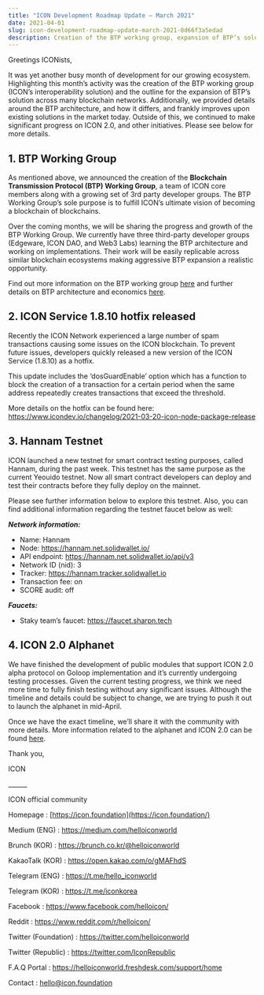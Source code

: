 ```yaml
---
title: "ICON Development Roadmap Update — March 2021"
date: 2021-04-01
slug: icon-development-roadmap-update-march-2021-8d66f3a5edad
description: Creation of the BTP working group, expansion of BTP’s solution and significant progress on ICON 2.0
---
```


Greetings ICONists,

It was yet another busy month of development for our growing ecosystem. Highlighting this month’s activity was the creation of the BTP working group (ICON’s interoperability solution) and the outline for the expansion of BTP’s solution across many blockchain networks. Additionally, we provided details around the BTP architecture, and how it differs, and frankly improves upon existing solutions in the market today. Outside of this, we continued to make significant progress on ICON 2.0, and other initiatives. Please see below for more details.

## 1. BTP Working Group

As mentioned above, we announced the creation of the **Blockchain Transmission Protocol (BTP) Working Group**, a team of ICON core members along with a growing set of 3rd party developer groups. The BTP Working Group’s sole purpose is to fulfill ICON’s ultimate vision of becoming a blockchain of blockchains.

Over the coming months, we will be sharing the progress and growth of the BTP Working Group. We currently have three third-party developer groups (Edgeware, ICON DAO, and Web3 Labs) learning the BTP architecture and working on implementations. Their work will be easily replicable across similar blockchain ecosystems making aggressive BTP expansion a realistic opportunity.

Find out more information on the BTP working group [here](https://medium.com/helloiconworld/the-blockchain-of-blockchains-icon-as-an-aggregator-chain-d621255d9e2b) and further details on BTP architecture and economics [here](https://medium.com/helloiconworld/blockchain-transmission-protocol-btp-architecture-economics-and-key-differentiators-577eaf7ba3af).

## 2. ICON Service 1.8.10 hotfix released

Recently the ICON Network experienced a large number of spam transactions causing some issues on the ICON blockchain. To prevent future issues, developers quickly released a new version of the ICON Service (1.8.10) as a hotfix.

This update includes the ‘dosGuardEnable’ option which has a function to block the creation of a transaction for a certain period when the same address repeatedly creates transactions that exceed the threshold.

More details on the hotfix can be found here: <https://www.icondev.io/changelog/2021-03-20-icon-node-package-release>

## 3. Hannam Testnet

ICON launched a new testnet for smart contract testing purposes, called Hannam, during the past week. This testnet has the same purpose as the current Yeouido testnet. Now all smart contract developers can deploy and test their contracts before they fully deploy on the mainnet.

Please see further information below to explore this testnet. Also, you can find additional information regarding the testnet faucet below as well:

***Network information:***

* Name: Hannam
* Node: <https://hannam.net.solidwallet.io/>
* API endpoint: <https://hannam.net.solidwallet.io/api/v3>
* Network ID (nid): 3
* Tracker: <https://hannam.tracker.solidwallet.io>
* Transaction fee: on
* SCORE audit: off

***Faucets:***

* Staky team’s faucet: <https://faucet.sharpn.tech>

## 4. ICON 2.0 Alphanet

We have finished the development of public modules that support ICON 2.0 alpha protocol on Goloop implementation and it’s currently undergoing testing processes. Given the current testing progress, we think we need more time to fully finish testing without any significant issues. Although the timeline and details could be subject to change, we are trying to push it out to launch the alphanet in mid-April.

Once we have the exact timeline, we’ll share it with the community with more details. More information related to the alphanet and ICON 2.0 can be found [here](https://medium.com/helloiconworld/icon-2-0-introducing-a-new-blockchain-software-architecture-based-on-go-8874107a4e58).

Thank you,

ICON

\_\_\_\_\_\_

ICON official community

Homepage : [https://icon.foundation](https://icon.foundation/)

Medium (ENG) : <https://medium.com/helloiconworld>

Brunch (KOR) : <https://brunch.co.kr/@helloiconworld>

KakaoTalk (KOR) : <https://open.kakao.com/o/gMAFhdS>

Telegram (ENG) : <https://t.me/hello_iconworld>

Telegram (KOR) : <https://t.me/iconkorea>

Facebook : <https://www.facebook.com/helloicon/>

Reddit : <https://www.reddit.com/r/helloicon/>

Twitter (Foundation) : <https://twitter.com/helloiconworld>

Twitter (Republic) : <https://twitter.com/IconRepublic>

F.A.Q Portal : <https://helloiconworld.freshdesk.com/support/home>

Contact : hello@icon.foundation

